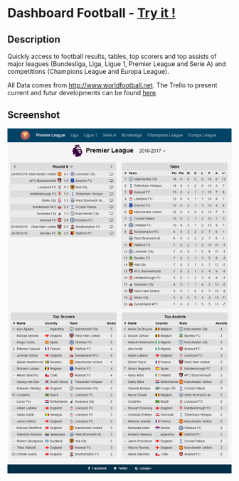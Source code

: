 # Dashboard Football - <a href="https://dashboardfootball.com">Try it !</a>

## Description

Quickly access to football results, tables, top scorers and top assists of major leagues (Bundesliga, Liga, Ligue 1, Premier League and Serie A) and competitions (Champions League and Europa League).

All Data comes from http://www.worldfootball.net. The Trello to present current and futur developments can be found <a href="https://trello.com/b/Zf9OTx1Q/public-trello-dashboardfootball-com">here</a>. 

## Screenshot

![alt tag](https://raw.githubusercontent.com/Softcadbury/EPortfolio/master/EPortfolio/Content/Images/preview/football-dashboard.png)

